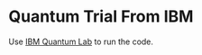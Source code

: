 # Quantum Trial From IBM

Use [IBM Quantum Lab](https://lab.quantum-computing.ibm.com/) to run the code.
